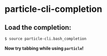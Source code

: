 # particle-cli-completion

## Load the completion:

```bash
$ source particle-cli.bash_completion
```

**Now try tabbing while using `particle`!**
